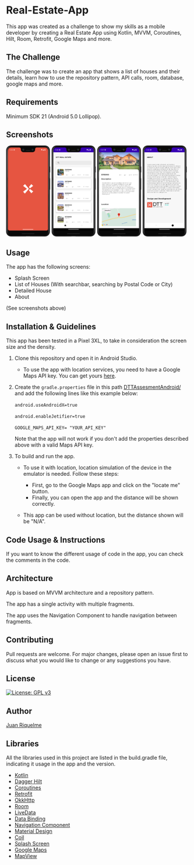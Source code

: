# Real-Estate-App

This app was created as a challenge to show my skills as a mobile developer by creating a Real Estate App using Kotlin, MVVM, Coroutines, Hilt, Room, Retrofit, Google Maps and more.

## The Challenge

The challenge was to create an app that shows a list of houses and their details, learn how to use the repository
pattern, API calls, room, database, google maps and more.

## Requirements

Minimum SDK 21 (Android 5.0 Lollipop).


## Screenshots

<p float="left">
  <img src="https://github.com/juanriqu/Real-Estate-App/blob/main/screenshots/Splash-Screen.png" width="24%"/>
  <img src="https://github.com/juanriqu/Real-Estate-App/blob/main/screenshots/List-Of-Houses.png" width="24%"/>
  <img src="https://github.com/juanriqu/Real-Estate-App/blob/main/screenshots/Detailed-House.png" width="24%"/>
  <img src="https://github.com/juanriqu/Real-Estate-App/blob/main/screenshots/About.png" width="24%"/>
</p>

## Usage

The app has the following screens:

* Splash Screen
* List of Houses (With searchbar, searching by Postal Code or City)
* Detailed House
* About

(See screenshots above)

## Installation & Guidelines

This app has been tested in a Pixel 3XL, to take in consideration the screen size and the density.

1. Clone this repository and open it in Android Studio.
    - To use the app with location services, you need to have a Google Maps API key. You can get yours [here](https://developers.google.com/maps/documentation/android-sdk/get-api-key).

2. Create the `gradle.properties` file in this path [DTTAssesmentAndroid/](https://github.com/juanriqu/Real-Estate-App/tree/main/DTTAssesmentAndroid/) and add the following lines like this example below:

    `android.useAndroidX=true`

    `android.enableJetifier=true`

    `GOOGLE_MAPS_API_KEY= "YOUR_API_KEY"`

    Note that the app will not work if you don't add the properties described above with a valid Maps API key.

3. To build and run the app.
    - To use it with location, location simulation of the device in the emulator is needed. Follow these steps:
        - First, go to the Google Maps app and click on the "locate me" button.
        - Finally, you can open the app and the distance will be shown correctly.
    
    - This app can be used without location, but the distance shown will be "N/A".


## Code Usage & Instructions

If you want to know the different usage of code in the app, you can check the comments in the code.

## Architecture

App is based on MVVM architecture and a repository pattern.

The app has a single activity with multiple fragments.

The app uses the Navigation Component to handle navigation between fragments.

## Contributing

Pull requests are welcome. For major changes, please open an issue first to discuss what you would like to change or any
suggestions you have.

## License

[![License: GPL v3](https://img.shields.io/badge/License-GPLv3-blue.svg)](https://www.gnu.org/licenses/gpl-3.0)

## Author

[Juan Riquelme](https://github.com/juanriqu)

## Libraries

All the libraries used in this project are listed in the build.gradle file, indicating it usage in the app and the
version.

* [Kotlin](https://kotlinlang.org/)
* [Dagger Hilt](https://dagger.dev/hilt/)
* [Coroutines](https://kotlinlang.org/docs/reference/coroutines-overview.html)
* [Retrofit](https://square.github.io/retrofit/)
* [OkkHttp](https://square.github.io/okhttp/)
* [Room](https://developer.android.com/topic/libraries/architecture/room)
* [LiveData](https://developer.android.com/topic/libraries/architecture/livedata)
* [Data Binding](https://developer.android.com/topic/libraries/data-binding)
* [Navigation Component](https://developer.android.com/guide/navigation/navigation-getting-started)
* [Material Design](https://material.io/develop/android/docs/getting-started/)
* [Coil](https://github.com/coil-kt/coil)
* [Splash Screen](https://developer.android.com/guide/topics/ui/look-and-feel/splash-screen)
* [Google Maps](https://developers.google.com/maps/documentation/android-sdk/overview)
* [MapView](https://developers.google.com/maps/documentation/android-sdk/map-with-marker)
